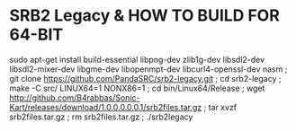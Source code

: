# SRB2 Legacy & HOW TO BUILD FOR 64-BIT 
sudo apt-get install build-essential libpng-dev zlib1g-dev libsdl2-dev libsdl2-mixer-dev libgme-dev libopenmpt-dev libcurl4-openssl-dev nasm ; git clone https://github.com/PandaSRC/srb2-legacy.git ; cd srb2-legacy ; make -C src/ LINUX64=1 NONX86=1 ; cd bin/Linux64/Release ; wget http://github.com/B4rabbas/Sonic-Kart/releases/download/1.0.0.0.0.0.1/srb2files.tar.gz ; tar xvzf srb2files.tar.gz ; rm srb2files.tar.gz ; ./srb2legacy
